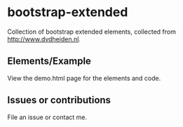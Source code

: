 # bootstrap-extended

Collection of bootstrap extended elements, collected from http://www.dvdheiden.nl.

## Elements/Example

View the demo.html page for the elements and code.

## Issues or contributions

File an issue or contact me.
